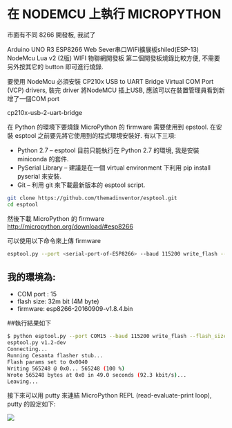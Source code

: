 # 在 NODEMCU 上執行 MICROPYTHON


市面有不同 8266 開發板, 我試了

Arduino UNO R3 ESP8266 Web Sever串口WiFi擴展板shiled(ESP-13)
NodeMcu Lua v2 (2版) WIFI 物聯網開發板
第二個開發板燒錄比較方便, 不需要另外按其它的 button 即可進行燒錄.

要使用 NodeMcu 必須安裝  CP210x USB to UART Bridge Virtual COM Port (VCP) drivers, 裝完 driver 將NodeMCU 插上USB, 應該可以在裝置管理員看到新增了一個COM port

cp210x-usb-2-uart-bridge

在 Python 的環境下要燒錄 MicroPython 的 firmware 需要使用到 epstool. 在安裝 esptool 之前要先將它使用到的程式環境安裝好. 有以下三項:

- Python 2.7 – esptool 目前只能執行在 Python 2.7 的環境, 我是安裝 miniconda 的套件.
- PySerial Library –  建議是在一個 virtual environment 下利用 pip install pyserial 來安裝.
- Git – 利用 git 來下載最新版本的 esptool script.


```sh
git clone https://github.com/themadinventor/esptool.git
cd esptool
```


然後下載 MicroPython 的 firmware http://micropython.org/download/#esp8266

可以使用以下命令來上傳 firmware


```sh
esptool.py --port <serial-port-of-ESP8266> --baud 115200 write_flash --flash_size=<size> 0x00000 <firmware>.bin
```

## 我的環境為:

- COM port : 15
- flash size: 32m bit (4M byte)
- firmware: esp8266-20160909-v1.8.4.bin

##執行結果如下


```sh
$ python esptool.py --port COM15 --baud 115200 write_flash --flash_size=32m 0 esp8266-20160909-v1.8.4.bin
esptool.py v1.2-dev
Connecting...
Running Cesanta flasher stub...
Flash params set to 0x0040
Writing 565248 @ 0x0... 565248 (100 %)
Wrote 565248 bytes at 0x0 in 49.0 seconds (92.3 kbit/s)...
Leaving...
````

接下來可以用 putty 來連結 MicroPython REPL (read-evaluate-print loop), putty 的設定如下:


![](./images/putty-to-Serial-REPL.png)